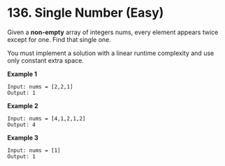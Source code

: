 # 136. Single Number (Easy)

Given a **non-empty** array of integers nums, every element appears twice except for one. Find that single one.

You must implement a solution with a linear runtime complexity and use only constant extra space.

**Example 1**

```
Input: nums = [2,2,1]
Output: 1
```

**Example 2**

```
Input: nums = [4,1,2,1,2]
Output: 4
```

**Example 3**

```
Input: nums = [1]
Output: 1
```
